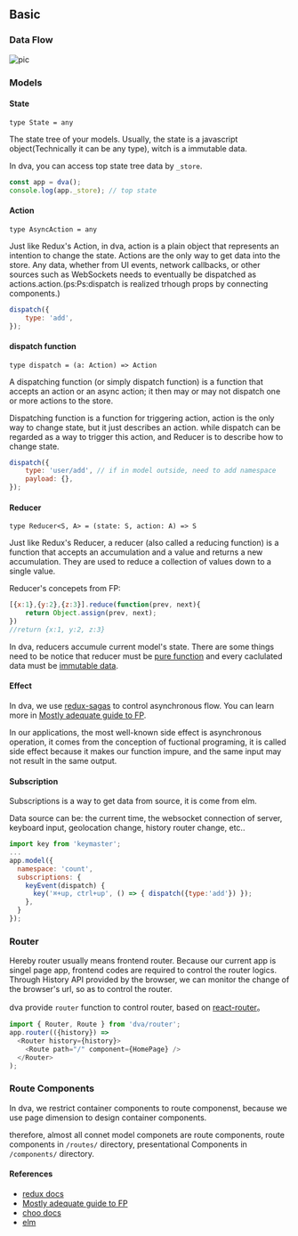 ## Basic

### Data Flow

![pic](https://camo.githubusercontent.com/c826ff066ed438e2689154e81ff5961ab0b9befe/68747470733a2f2f7a6f732e616c697061796f626a656374732e636f6d2f726d73706f7274616c2f505072657245414b62496f445a59722e706e67)

### Models

#### State

`type State = any`

The state tree of your models. Usually, the state is a javascript object(Technically it can be any type), witch is a immutable data.

In dva, you can access top state tree data by `_store`.

```javascript
const app = dva();
console.log(app._store); // top state
```

#### Action

`type AsyncAction = any`

Just like Redux's Action, in dva, action is a plain object that represents an intention to change the state. Actions are the only way to get data into the store. Any data, whether from UI events, network callbacks, or other sources such as WebSockets needs to eventually be dispatched as actions.action.(ps:Ps:dispatch  is realized trhough props by connecting components.) 

```javascript
dispatch({
	type: 'add',
});
```

#### dispatch function

`type dispatch = (a: Action) => Action`

A dispatching function (or simply dispatch function) is a function that accepts an action or an async action; it then may or may not dispatch one or more actions to the store.

Dispatching function is a function for triggering action, action is the only way to change state, but it just describes an action. while dispatch can be regarded as a way to trigger this action, and Reducer is to describe how to change state.

```javascript
dispatch({
	type: 'user/add', // if in model outside, need to add namespace
	payload: {},
});
```

#### Reducer

`type Reducer<S, A> = (state: S, action: A) => S`

Just like Redux's Reducer, a reducer (also called a reducing function) is a function that accepts an accumulation and a value and returns a new accumulation. They are used to reduce a collection of values down to a single value.

Reducer's concepets from FP:

```javascript
[{x:1},{y:2},{z:3}].reduce(function(prev, next){ 
    return Object.assign(prev, next); 
})
//return {x:1, y:2, z:3}
```

In dva, reducers accumule current model's state. There are some things need to be notice that reducer must be [pure function](https://github.com/MostlyAdequate/mostly-adequate-guide/blob/master/ch3.md) and every caclulated data must be [immutable data](https://github.com/MostlyAdequate/mostly-adequate-guide/blob/master/ch3.md#reasonable).

#### Effect

In dva, we use [redux-sagas](http://yelouafi.github.io/redux-saga/) to control asynchronous flow. 
You can learn more in [Mostly adequate guide to FP](https://github.com/MostlyAdequate/mostly-adequate-guide).

In our applications, the most well-known side effect is asynchronous operation, it comes from the conception of fuctional programing, it is called side effect because it makes our function impure, and the same input may not result in the same output.

#### Subscription

Subscriptions is a way to get data from source, it is come from elm.

Data source can be: the current time, the websocket connection of server, keyboard input, geolocation change, history router change, etc..

```javascript
import key from 'keymaster';
...
app.model({
  namespace: 'count',
  subscriptions: {
    keyEvent(dispatch) {
      key('⌘+up, ctrl+up', () => { dispatch({type:'add'}) });
    },
  }
});
```

### Router

Hereby router usually means frontend router. Because our current app is singel page app, frontend codes are required to control the router logics. Through History API provided by the browser, we can monitor the change of the browser's url, so as to control the router.


dva provide `router` function to control router, based on [react-router](https://github.com/reactjs/react-router)。

```javascript
import { Router, Route } from 'dva/router';
app.router(({history}) =>
  <Router history={history}>
    <Route path="/" component={HomePage} />
  </Router>
);
```

### Route Components

In dva, we restrict container components to route componenst, because we use page dimension to design container components.

therefore, almost all connet model componets are route components, route components in `/routes/` directory, presentational Components in `/components/` directory.

#### References
- [redux docs](http://redux.js.org/docs/Glossary.html)
- [Mostly adequate guide to FP](https://github.com/MostlyAdequate/mostly-adequate-guide)
- [choo docs](https://github.com/yoshuawuyts/choo)
- [elm](http://elm-lang.org/blog/farewell-to-frp)




